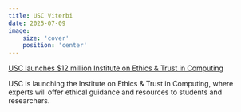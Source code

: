 ```yaml
---
title: USC Viterbi
date: 2025-07-09
image:
    size: 'cover'
    position: 'center'
---
```


[USC launches $12 million Institute on Ethics & Trust in Computing](https://today.usc.edu/usc-launches-12-million-institute-on-ethics-trust-in-computing/)

USC is launching the Institute on Ethics & Trust in Computing, where experts will offer ethical guidance and resources to students and researchers.

<!--more-->